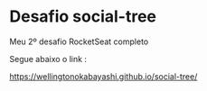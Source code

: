 #  Desafio social-tree

Meu 2º desafio RocketSeat completo 

Segue abaixo o link :

https://wellingtonokabayashi.github.io/social-tree/
